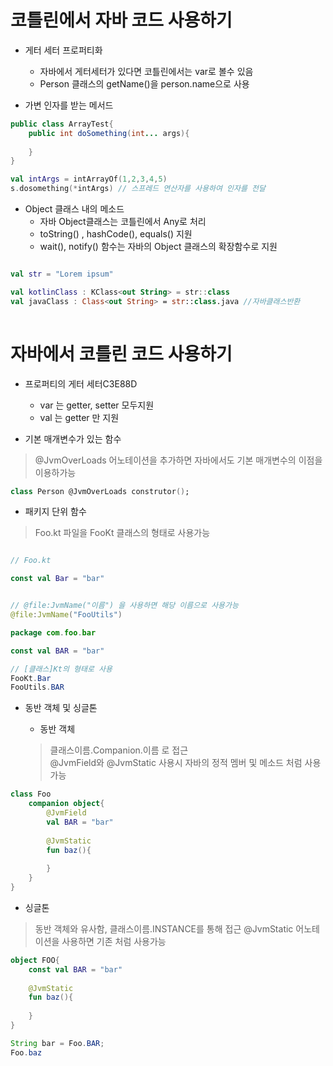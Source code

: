# 코틀린에서 자바 코드 사용하기

- 게터 세터 프로퍼티화
    - 자바에서 게터세터가 있다면 코틀린에서는 var로 볼수 있음
    - Person 클래스의 getName()을 person.name으로 사용

- 가변 인자를 받는 메서드

```java
public class ArrayTest{
    public int doSomething(int... args){
        
    }
}

```

```kotlin
val intArgs = intArrayOf(1,2,3,4,5)
s.dosomething(*intArgs) // 스프레드 연산자를 사용하여 인자를 전달
```

- Object 클래스 내의 메소드
    - 자바 Object클래스는 코틀린에서 Any로 처리
    - toString() , hashCode(), equals() 지원
    - wait(), notify() 함수는 자바의 Object 클래스의 확장함수로 지원
    
```kotlin

val str = "Lorem ipsum"

val kotlinClass : KClass<out String> = str::class
val javaClass : Class<out String> = str::class.java //자바클래스반환
    
```

# 자바에서 코틀린 코드 사용하기

- 프로퍼티의 게터 세터C3E88D
    - var 는 getter, setter 모두지원
    - val 는 getter 만 지원
    
- 기본 매개변수가 있는 함수

> @JvmOverLoads 어노테이션을 추가하면 자바에서도 기본 매개변수의 이점을 이용하가능

```kotlin
class Person @JvmOverLoads construtor();
```

- 패키지 단위 함수

> Foo.kt 파일을 FooKt 클래스의 형태로 사용가능

```kotlin

// Foo.kt

const val Bar = "bar"

```

```kotlin

// @file:JvmName("이름") 을 사용하면 해당 이름으로 사용가능
@file:JvmName("FooUtils")

package com.foo.bar

const val BAR = "bar"
```

```java
// [클래스]Kt의 형태로 사용
FooKt.Bar 
FooUtils.BAR
```

- 동반 객체 및 싱글톤

    - 동반 객체
    > 클래스이름.Companion.이름 로 접근
    > <br> @JvmField와 @JvmStatic 사용시 자바의 정적 멤버 및 메소드 처럼 사용가능

```kotlin
class Foo
    companion object{
        @JvmField
        val BAR = "bar"
        
        @JvmStatic
        fun baz(){
        
        }
    }
}
```

- 싱글톤

> 동반 객체와 유사함, 클래스이름.INSTANCE를 통해 접근 @JvmStatic 어노테이션을 사용하면 기존 처럼 사용가능

```kotlin
object FOO{
    const val BAR = "bar"
    
    @JvmStatic
    fun baz(){
        
    }
}
```

```java
String bar = Foo.BAR;
Foo.baz
```